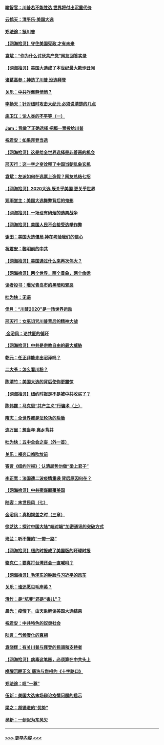 #### [喻智官：川普若不能胜选 世界将付出沉重代价](../pages/nsc993/n12541352.md?t=11120802) 
#### [云鹤天：清平乐‧美国大选](../pages/nsc993/n12540916.md?t=11120802) 
#### [郑法途：挺川普](../pages/nsc993/n12540898.md?t=11120802) 
#### [【网海拾贝】守住美国宪政 才有未来](../pages/nsc993/n12540423.md?t=11120802) 
#### [袁斌：“你为什么讨厌共产党”网友回答实录](../pages/nsc993/n12540208.md?t=11120802) 
#### [【网海拾贝】美国大选成了本世纪最大欺诈丑闻](../pages/nsc993/n12538029.md?t=11120802) 
#### [诸葛高参：神选了川普 没选拜登](../pages/nsc993/n12537664.md?t=11120802) 
#### [关乐：中共咋倒静悄悄？](../pages/nsc993/n12537615.md?t=11120802) 
#### [李扬天：针对纽时攻击大纪元 必须说清楚的几点](../pages/nsc993/n12536001.md?t=11120802) 
#### [施卫江：论人类的不平等（一）](../pages/nsc993/n12535700.md?t=11120802) 
#### [Jam：我做了正确选择 把那一票投给川普](../pages/nsc993/n12535743.md?t=11120802) 
#### [祝君安：如果拜登当选](../pages/nsc993/n12535726.md?t=11120802) 
#### [【网海拾贝】这是给全世界选择是非善恶的机会](../pages/nsc993/n12535061.md?t=11120802) 
#### [邢天行：这一字之变诠释了中国当朝乱象玄机](../pages/nsc993/n12533446.md?t=11120802) 
#### [袁斌：左派如何在选票上造假？网友总结七招](../pages/nsc993/n12533180.md?t=11120802) 
#### [【网海拾贝】2020大选 既关乎美国 更关乎世界](../pages/nsc993/n12533161.md?t=11120802) 
#### [观雨堂主：美国大选舞弊背后的鬼影](../pages/nsc993/n12533153.md?t=11120802) 
#### [【网海拾贝】一场没有硝烟的选票战争](../pages/nsc993/n12531883.md?t=11120802) 
#### [【网海拾贝】美国人民不会接受选举作弊](../pages/nsc993/n12528850.md?t=11120802) 
#### [谢田：美国大选僵局 神在考验我们的信心](../pages/nsc993/n12527932.md?t=11120802) 
#### [祝君安：黎明前的中共](../pages/nsc993/n12524071.md?t=11120802) 
#### [【网海拾贝】美国通过什么来再次伟大？](../pages/nsc993/n12523844.md?t=11120802) 
#### [【网海拾贝】两个世界，两个景象，两个命运](../pages/nsc993/n12521419.md?t=11120802) 
#### [读者投书：曝光青岛市的黑暗和邪恶](../pages/nsc993/n12520988.md?t=11120802) 
#### [吐为快：无语](../pages/nsc993/n12518588.md?t=11120802) 
#### [佳月：“川普2020”是一场世界运动](../pages/nsc993/n12518581.md?t=11120802) 
#### [邢天行：女巫诅咒川普背后的精神大战](../pages/nsc993/n12517257.md?t=11120802) 
#### [ 金浴凤：论共匪的循环](../pages/nsc993/n12517133.md?t=11120802) 
#### [【网海拾贝】中共是宗教自由的最大威胁](../pages/nsc993/n12516879.md?t=11120802) 
#### [乾元：任正非能走出沼泽吗？](../pages/nsc993/n12515831.md?t=11120802) 
#### [二大爷：怎么看川粉？](../pages/nsc993/n12515820.md?t=11120802) 
#### [陈清竹：美国大选的背后使你更震惊](../pages/nsc993/n12515589.md?t=11120802) 
#### [【网海拾贝】纽约时报是不是被中共收买了？](../pages/nsc993/n12515122.md?t=11120802) 
#### [陈伟霆：马克思“共产主义”行骗术（上）](../pages/nsc993/n12510217.md?t=11120802) 
#### [隋志：全世界都是法轮功的后盾](../pages/nsc993/n12510636.md?t=11120802) 
#### [连万里：想当年‧离乡背井](../pages/nsc993/n12510623.md?t=11120802) 
#### [吐为快：五中全会之妄（外一首）](../pages/nsc993/n12510470.md?t=11120802) 
#### [关乐：裸奔口哨吹坟前](../pages/nsc993/n12510403.md?t=11120802) 
#### [寄言《纽约时报》：认清局势勿做“梁上君子”](../pages/nsc993/n12510042.md?t=11120802) 
#### [李正宽：法国遭二波疫情重袭 背后原因何在？](../pages/nsc993/n12509971.md?t=11120802) 
#### [【网海拾贝】中共密谋颠覆美国](../pages/nsc993/n12509816.md?t=11120802) 
#### [陆客：末世民风（七）](../pages/nsc993/n12507822.md?t=11120802) 
#### [金浴凤：真相揭盖之时（三章）](../pages/nsc993/n12507804.md?t=11120802) 
#### [徐芝达：探讨中国大陆“端对端”加密通讯的突破方式](../pages/nsc993/n12507682.md?t=11120802) 
#### [玲兰：听不懂的“一带一路”](../pages/nsc993/n12507669.md?t=11120802) 
#### [【网海拾贝】纽约时报成了美国版的环球时报](../pages/nsc993/n12507053.md?t=11120802) 
#### [骆克仁：要真打台湾还会一直喊吗？](../pages/nsc993/n12506843.md?t=11120802) 
#### [【网海拾贝】毛泽东的肿脸与习近平的风车](../pages/nsc993/n12504537.md?t=11120802) 
#### [关乐：谁还愿见毛岸英？](../pages/nsc993/n12503866.md?t=11120802) 
#### [清竹：是“坑爹”还是“害儿”？](../pages/nsc993/n12503034.md?t=11120802) 
#### [晨光：疫情下，由天象解读美国大选结果](../pages/nsc993/n12502536.md?t=11120802) 
#### [祝君安：中共特色的奴隶社会](../pages/nsc993/n12501529.md?t=11120802) 
#### [陆言：气候暖化的真相](../pages/nsc993/n12501183.md?t=11120802) 
#### [袁晓辉：有关川普与拜登的民调和支持者](../pages/nsc993/n12500433.md?t=11120802) 
#### [【网海拾贝】病毒这笔账，必须算在中共头上](../pages/nsc993/n12500320.md?t=11120802) 
#### [唤醒沉睡正义 唐浩与您相约《十字路口》](../pages/nsc993/n12497980.md?t=11120802) 
#### [郑法途：叹“一尊”](../pages/nsc993/n12498837.md?t=11120802) 
#### [伍新：美国大选末场辩论疫情问题的启示](../pages/nsc993/n12498829.md?t=11120802) 
#### [梁之：胡锡进的“优势”](../pages/nsc993/n12498780.md?t=11120802) 
#### [吴新：一剑似为东风欠](../pages/nsc993/n12498772.md?t=11120802) 

----
#### [ >>> 更早内容 <<< ](../indexes/nsc993-earlier.md)
